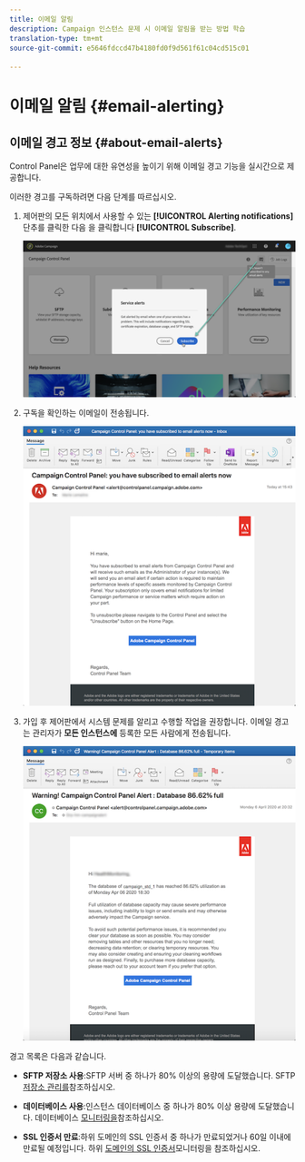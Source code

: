```yaml
---
title: 이메일 알림
description: Campaign 인스턴스 문제 시 이메일 알림을 받는 방법 학습
translation-type: tm+mt
source-git-commit: e5646fdccd47b4180fd0f9d561f61c04cd515c01

---
```



# 이메일 알림 {#email-alerting}

## 이메일 경고 정보 {#about-email-alerts}

Control Panel은 업무에 대한 유연성을 높이기 위해 이메일 경고 기능을 실시간으로 제공합니다.

이러한 경고를 구독하려면 다음 단계를 따르십시오.

1. 제어판의 모든 위치에서 사용할 수 있는 **[!UICONTROL Alerting notifications]** 단추를 클릭한 다음 을 클릭합니다 **[!UICONTROL Subscribe]**.

   ![](assets/subscribing.png)

1. 구독을 확인하는 이메일이 전송됩니다.

   ![](assets/email_subscription.png)

1. 가입 후 제어판에서 시스템 문제를 알리고 수행할 작업을 권장합니다. 이메일 경고는 관리자가 **모든 인스턴스에** 등록한 모든 사람에게 전송됩니다.

   ![](assets/alert_sample.png)


경고 목록은 다음과 같습니다.

* **SFTP 저장소 사용**:SFTP 서버 중 하나가 80% 이상의 용량에 도달했습니다. SFTP [저장소 관리를](../../sftp/using/sftp-storage-management.md)참조하십시오.

* **데이터베이스 사용**:인스턴스 데이터베이스 중 하나가 80% 이상 용량에 도달했습니다. 데이터베이스 [모니터링을](../../performance-monitoring/using/database-monitoring.md)참조하십시오.

* **SSL 인증서 만료**:하위 도메인의 SSL 인증서 중 하나가 만료되었거나 60일 이내에 만료될 예정입니다. 하위 [도메인의 SSL 인증서](../../subdomains-certificates/using/monitoring-ssl-certificates.md)모니터링을 참조하십시오.

